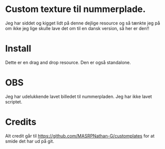 # Custom texture til nummerplade.

Jeg har siddet og kigget lidt på denne dejlige resource og så tænkte jeg på om ikke jeg lige skulle lave det om til en dansk version, så her er den!!

# Install

Dette er en drag and drop resource. Den er også standalone.

# OBS

Jeg har udelukkende lavet billedet til nummerpladen. Jeg har ikke lavet scriptet. 

# Credits

Alt credit går til https://github.com/MASRPNathan-G/customplates for at smide det har ud på git.
